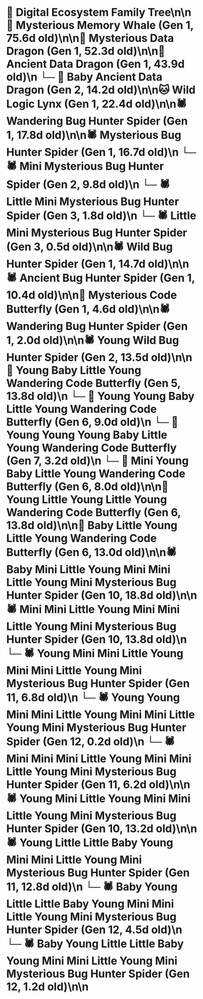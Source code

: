 # 🌳 Digital Ecosystem Family Tree\n\n🐋 Mysterious Memory Whale (Gen 1, 75.6d old)\n\n🐉 Mysterious Data Dragon (Gen 1, 52.3d old)\n\n🐉 Ancient Data Dragon (Gen 1, 43.9d old)\n  └─ 🐉 Baby Ancient Data Dragon (Gen 2, 14.2d old)\n\n🐱 Wild Logic Lynx (Gen 1, 22.4d old)\n\n🕷️ Wandering Bug Hunter Spider (Gen 1, 17.8d old)\n\n🕷️ Mysterious Bug Hunter Spider (Gen 1, 16.7d old)\n  └─ 🕷️ Mini Mysterious Bug Hunter Spider (Gen 2, 9.8d old)\n    └─ 🕷️ Little Mini Mysterious Bug Hunter Spider (Gen 3, 1.8d old)\n    └─ 🕷️ Little Mini Mysterious Bug Hunter Spider (Gen 3, 0.5d old)\n\n🕷️ Wild Bug Hunter Spider (Gen 1, 14.7d old)\n\n🕷️ Ancient Bug Hunter Spider (Gen 1, 10.4d old)\n\n🦋 Mysterious Code Butterfly (Gen 1, 4.6d old)\n\n🕷️ Wandering Bug Hunter Spider (Gen 1, 2.0d old)\n\n🕷️ Young Wild Bug Hunter Spider (Gen 2, 13.5d old)\n\n🦋 Young Baby Little Young Wandering Code Butterfly (Gen 5, 13.8d old)\n  └─ 🦋 Young Young Baby Little Young Wandering Code Butterfly (Gen 6, 9.0d old)\n    └─ 🦋 Young Young Young Baby Little Young Wandering Code Butterfly (Gen 7, 3.2d old)\n  └─ 🦋 Mini Young Baby Little Young Wandering Code Butterfly (Gen 6, 8.0d old)\n\n🦋 Young Little Young Little Young Wandering Code Butterfly (Gen 6, 13.8d old)\n\n🦋 Baby Little Young Little Young Wandering Code Butterfly (Gen 6, 13.0d old)\n\n🕷️ Baby Mini Little Young Mini Mini Little Young Mini Mysterious Bug Hunter Spider (Gen 10, 18.8d old)\n\n🕷️ Mini Mini Little Young Mini Mini Little Young Mini Mysterious Bug Hunter Spider (Gen 10, 13.8d old)\n  └─ 🕷️ Young Mini Mini Little Young Mini Mini Little Young Mini Mysterious Bug Hunter Spider (Gen 11, 6.8d old)\n    └─ 🕷️ Young Young Mini Mini Little Young Mini Mini Little Young Mini Mysterious Bug Hunter Spider (Gen 12, 0.2d old)\n  └─ 🕷️ Mini Mini Mini Little Young Mini Mini Little Young Mini Mysterious Bug Hunter Spider (Gen 11, 6.2d old)\n\n🕷️ Young Mini Little Young Mini Mini Little Young Mini Mysterious Bug Hunter Spider (Gen 10, 13.2d old)\n\n🕷️ Young Little Little Baby Young Mini Mini Little Young Mini Mysterious Bug Hunter Spider (Gen 11, 12.8d old)\n  └─ 🕷️ Baby Young Little Little Baby Young Mini Mini Little Young Mini Mysterious Bug Hunter Spider (Gen 12, 4.5d old)\n  └─ 🕷️ Baby Young Little Little Baby Young Mini Mini Little Young Mini Mysterious Bug Hunter Spider (Gen 12, 1.2d old)\n\n